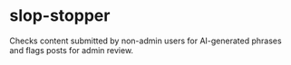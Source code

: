 # slop-stopper
Checks content submitted by non-admin users for AI-generated phrases and flags posts for admin review.
